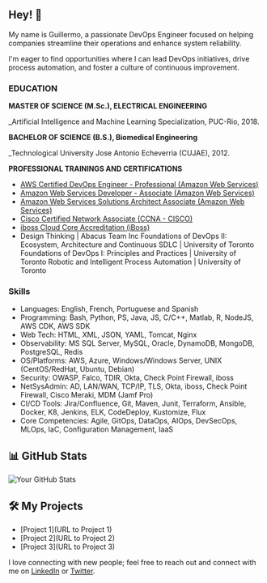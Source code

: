 ## Hey! 👋

My name is Guillermo, a passionate DevOps Engineer focused on helping companies streamline their operations and enhance system reliability. 

I'm eager to find opportunities where I can lead DevOps initiatives, drive process automation, and foster a culture of continuous improvement.

### EDUCATION

**MASTER OF SCIENCE (M.Sc.), ELECTRICAL ENGINEERING**

_Artificial Intelligence and Machine Learning Specialization, PUC-Rio, 2018.
<!--Pontifical Catholic University of Rio de Janeiro ()-->


**BACHELOR OF SCIENCE (B.S.), Biomedical Engineering**

_Technological University Jose Antonio Echeverria (CUJAE), 2012.


**PROFESSIONAL TRAININGS AND CERTIFICATIONS**

* [AWS Certified DevOps Engineer - Professional (Amazon Web Services)](images/tensorflow-developer-certificate.png)
* [Amazon Web Services Developer - Associate (Amazon Web Services)](images/machine-learning.png)
* [Amazon Web Services Solutions Architect Associate (Amazon Web Services)]()
* [Cisco Certified Network Associate (CCNA - CISCO)](images/developing-apps-java-app-engine.png)
* [iboss Cloud Core Accreditation (iBoss)](images/mobile-web-development.png)
* Design Thinking | Abacus Team Inc
Foundations of DevOps II: Ecosystem, Architecture and Continuous SDLC | University of Toronto
Foundations of DevOps I: Principles and Practices | University of Toronto
Robotic and Intelligent Process Automation | University of Toronto

### Skills

* Languages: English, French, Portuguese and Spanish
* Programming: Bash, Python, PS, Java, JS, C/C++, Matlab, R, NodeJS, AWS CDK, AWS SDK
* Web Tech: HTML, XML, JSON, YAML, Tomcat, Nginx
* Observability: MS SQL Server, MySQL, Oracle, DynamoDB, MongoDB, PostgreSQL, Redis
* OS/Platforms: AWS, Azure, Windows/Windows Server, UNIX (CentOS/RedHat, Ubuntu, Debian)
* Security: OWASP, Falco, TDIR, Okta, Check Point Firewall, iboss
* NetSysAdmin: AD, LAN/WAN, TCP/IP, TLS, Okta, iboss, Check Point Firewall,  Cisco Meraki,  MDM (Jamf Pro)
* CI/CD Tools: Jira/Confluence, Git, Maven, Junit, Terraform, Ansible, Docker, K8, Jenkins, ELK, CodeDeploy, Kustomize, Flux
* Core Competencies: Agile, GitOps, DataOps, AIOps, DevSecOps, MLOps, IaC, Configuration Management, IaaS

## 📊 GitHub Stats

![Your GitHub Stats](https://github-readme-stats.vercel.app/api?username=GEDomech&show_icons=true)

<!--## 📝 Latest Blog Posts

- [Blog Post 1 Title](URL to Blog Post 1)
- [Blog Post 2 Title](URL to Blog Post 2)-->

## 🛠️ My Projects

- [Project 1](URL to Project 1)
- [Project 2](URL to Project 2)
- [Project 3](URL to Project 3)


I love connecting with new people; feel free to reach out and connect with me on [LinkedIn](https://www.linkedin.com/in/gedomech/) or [Twitter](https://twitter.com/gedomech). 


<!--
**gedomech/gedomech** is a ✨ _special_ ✨ repository because its `README.md` (this file) appears on your GitHub profile.

Here are some ideas to get you started:

- 🔭 I’m currently working on ...
- 🌱 I’m currently learning ...
- 👯 I’m looking to collaborate on ...
- 🤔 I’m looking for help with ...
- 💬 Ask me about ...
- 📫 How to reach me: ...
- 😄 Pronouns: ...
- ⚡ Fun fact: ...
-->
